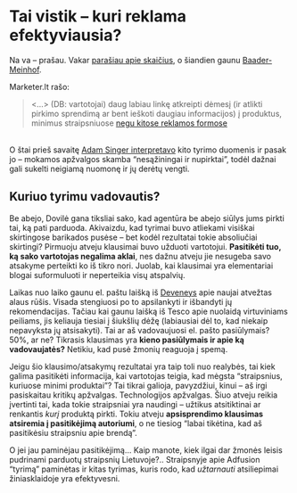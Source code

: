 # Tai vistik – kuri reklama efektyviausia?

<p>Na va – prašau. Vakar <a href="https://www.dominykas.lt/2009/03/kuo-jei-ne-skaiciais-paremti-sprendimus.html">parašiau apie skaičius</a>, o šiandien gaunu <a href="http://qq.dreamy.ws/blogV2/2008/07/21/baader-meinhof-fenomenas/">Baader-Meinhof</a>.</p>
<p>Marketer.lt rašo:</p>
<blockquote><p>&lt;…&gt; (DB: vartotojai) daug labiau linkę atkreipti dėmesį (ir atlikti pirkimo sprendimą ar bent ieškoti daugiau informacijos) į produktus, minimus straipsniuose <a href="http://www.marketer.lt/viesieji-rysiai-straipsniu-poveikis-pirkimams-1201.htm">negu kitose reklamos formose</a></p></blockquote>
<p><span id="more-90"></span><br>
O štai prieš savaitę <a href="http://thefuturebuzz.com/2009/03/15/internet-marketing-tactics/">Adam Singer interpretavo</a> kito tyrimo duomenis ir pasak jo – mokamos apžvalgos skamba “nesąžiningai ir nupirktai”, todėl dažnai gali sukelti neigiamą nuomonę ir jų derėtų vengti.</p>
<h2>Kuriuo tyrimu vadovautis?</h2>
<p>Be abejo, Dovilė gana tiksliai sako, kad agentūra be abejo siūlys jums pirkti tai, ką pati parduoda. Akivaizdu, kad tyrimai buvo atliekami visiškai skirtingose barikados pusėse – bet kodėl rezultatai tokie absoliučiai skirtingi? Pirmuoju atveju klausimai buvo užduoti vartotojui. <strong>Pasitikėti tuo, ką sako vartotojas negalima aklai</strong>, nes dažnu atveju jie nesugeba savo atsakyme perteikti ko iš tikro nori. Juolab, kai klausimai yra elementariai blogai suformuluoti ir neperteikia visų atspalvių.</p>
<p>Laikas nuo laiko gaunu el. paštu laišką iš <a href="http://www.deveneys.com/">Deveneys</a> apie naujai atvežtas alaus rūšis. Visada stengiuosi po to apsilankyti ir išbandyti jų rekomendacijas. Tačiau kai gaunu laišką iš Tesco apie nuolaidą virtuviniams peiliams, jis keliauja tiesiai į šiukšlių dėžę (labiausiai dėl to, kad niekaip nepavyksta jų atsisakyti). Tai ar aš vadovaujuosi el. pašto pasiūlymais? 50%, ar ne? Tikrasis klausimas yra <strong>kieno pasiūlymais ir apie ką vadovaujatės?</strong> Netikiu, kad pusė žmonių reaguoja į spemą.</p>
<p>Jeigu šio klausimo/atsakymų rezultatai yra taip toli nuo realybės, tai kiek galima pasitikėti informacija, kai vartotojas teigia, kad mėgsta “straipsnius, kuriuose minimi produktai”? Tai tikrai galioja, pavyzdžiui, kinui – aš irgi pasiskaitau kritikų apžvalgas. Technologijos apžvalgas. Šiuo atveju reikia įvertinti tai, kada tokie straipsniai yra naudingi – užtikus atsitiktinai ar renkantis <em>kurį</em> produktą pirkti. Tokiu atveju <strong>apsisprendimo klausimas atsiremia į pasitikėjimą autoriumi</strong>, o ne tiesiog “labai tikėtina, kad aš pasitikėsiu straipsniu apie brendą”.</p>
<p>O jei jau paminėjau pasitikėjimą… Kaip manote, kiek ilgai dar žmonės leisis pudrinami parduotų straipsnių Lietuvoje?.. Straipsnyje apie Adfusion “tyrimą” paminėtas ir kitas tyrimas, kuris rodo, kad <em>užtarnauti</em> atsiliepimai žiniasklaidoje yra efektyvesni.</p>